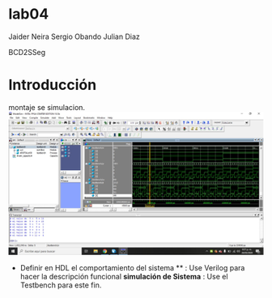 # lab04

Jaider Neira 
Sergio Obando
Julian Diaz

BCD2SSeg

# Introducción
montaje se simulacion.
![sseg](https://github.com/ELINGAP-7545/lab04-grupo-1/blob/master/Imagenes/uno.jpeg)


* Definir en  HDL el comportamiento del sistema ** :  Use Verilog para hacer la descripción funcional
**simulación de Sistema** :  Use el Testbench para este fin.

